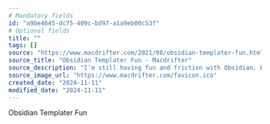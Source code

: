 ```yaml
---
# Mandatory fields
id: "a9be4645-dc75-409c-bd97-a1a9eb00c53f"
# Optional fields
title: ""
tags: []
source: "https://www.macdrifter.com/2021/08/obsidian-templater-fun.html"
source_title: "Obsidian Templater Fun - Macdrifter"
source_description: "I’m still having fun and friction with Obsidian. But let’s try something a bit more challenging than deciding on a folder structure for our notes. One of the things I like about modern text editors is that they are incredibly extensible. Most have a plugin architecture and also support some sort of scripting language. Obsidian has both and they are built on JavaScript. This article concerns the extremely powerful Templater plugin for Obsidian."
source_image_url: "https://www.macdrifter.com/favicon.ico"
created_date: "2024-11-11"
modified_date: "2024-11-11"
---
```


Obsidian Templater Fun